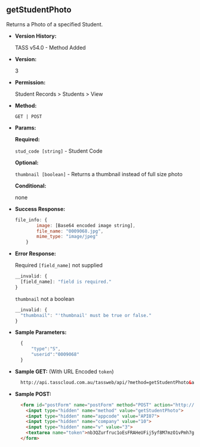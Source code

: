 **getStudentPhoto**
----
  Returns a Photo of a specified Student.
  
* **Version History:**

  TASS v54.0 - Method Added

* **Version:**

  3

* **Permission:**

  Student Records > Students > View

* **Method:**

  `GET | POST`
  
*  **Params:**

   **Required:**

   `stud_code [string]` - Student Code
   
   **Optional:**
 
   `thumbnail [boolean]` - Returns a thumbnail instead of full size photo

   **Conditional:**

   none

* **Success Response:**
	
	```javascript
	file_info: {
			image: [Base64 encoded image string],
			file_name: "0009068.jpg",
			mime_type: "image/jpeg"
		}
  ```
 
* **Error Response:**

	Required `[field_name]` not supplied
	```javascript
	__invalid: {
	  [field_name]: "field is required."
	}
	```
	
	`thumbnail` not a boolean
	```javascript
	__invalid: {
	  "thumbnail": "'thumbnail' must be true or false."
	}
	```

* **Sample Parameters:**

  ```javascript
	{
		"type":"S",
		"userid":"0009068"
	}
  ```

* **Sample GET:** (With URL Encoded `token`)

  ```HTML
	http://api.tasscloud.com.au/tassweb/api/?method=getStudentPhoto&appcode=API07&company=10&v=3&token=nb3QZurfruc1oEsFRAHeUFij5yf8M7mzO1vPmh7giNc%3D
  ```
  
* **Sample POST:**

  ```HTML
	<form id="postForm" name="postForm" method="POST" action="http://api.tasscloud.com.au/tassweb/api/">
	  <input type="hidden" name="method" value="getStudentPhoto">
	  <input type="hidden" name="appcode" value="API07">
	  <input type="hidden" name="company" value="10">
	  <input type="hidden" name="v" value="3">
	  <textarea name="token">nb3QZurfruc1oEsFRAHeUFij5yf8M7mzO1vPmh7giNc=</textarea>
	</form>
  ```
